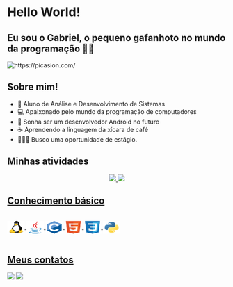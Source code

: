 # Hello World! 
## Eu sou o Gabriel, o pequeno gafanhoto no mundo da programação 🖖🤓
<img src="https://i.picasion.com/pic91/8f6b98d53e27f779909cdb9b626b5f0a.gif" width="200" height="200" border="0" alt="https://picasion.com/"/></a><br/>

## Sobre mim!
- 🔭 Aluno de Análise e Desenvolvimento de Sistemas 
- 💻 Apaixonado pelo mundo da programação de computadores
- 🤖 Sonha ser um desenvolvedor Android no futuro
- ☕ Aprendendo a linguagem da xícara de café
- 👨🏻‍💼 Busco uma oportunidade de estágio.   


## Minhas atividades
<div align="center">
  <a href="https://github.com/gabrielviticov">
  <img height="180em" src="https://github-readme-stats.vercel.app/api?username=gabrielviticov&show_icons=true&theme=tokyonight&include_all_commits=true&count_private=true"/>
  <img height="180em" src="https://github-readme-stats.vercel.app/api/top-langs/?username=gabrielviticov&layout=compact&langs_count=7&theme=dracula"/>
</div>
  
<h2>Conhecimento básico</h2>
  <div style="display: inline_block"><br>
  <img align="center" alt="Gabriel Linux" height="30" width="40" src="https://github.com/devicons/devicon/blob/master/icons/linux/linux-original.svg">
  <img align="center" alt="Gabriel Java" height="30" width="40" src="https://github.com/devicons/devicon/blob/master/icons/java/java-original.svg">
  <img align="center" alt="Gabriel C" height="30" width="40" src="https://github.com/devicons/devicon/blob/master/icons/c/c-original.svg">
  <img align="center" alt="Gabriel HTML" height="30" width="40" src="https://raw.githubusercontent.com/devicons/devicon/master/icons/html5/html5-original.svg">
  <img align="center" alt="Gabriel CSS" height="30" width="40" src="https://raw.githubusercontent.com/devicons/devicon/master/icons/css3/css3-original.svg">
  <img align="center" alt="Gabriel Python" height="30" width="40" src="https://raw.githubusercontent.com/devicons/devicon/master/icons/python/python-original.svg">
</div>
  
<br>
<div>  
  <h2>Meus contatos</h2>
  </div>  
<div> 

  <a href = "mailto:gabrielviticov.ctt@gmail.com"><img src="https://img.shields.io/badge/-Gmail-%23333?style=for-the-badge&logo=gmail&logoColor=white" target="_blank"></a>
  <a href="https://www.linkedin.com/in/gabriel-viticov-plata-de-souza-7381b8211/" target="_blank"><img src="https://img.shields.io/badge/-LinkedIn-%230077B5?style=for-the-badge&logo=linkedin&logoColor=white" target="_blank"></a> 
                                                                                                                                          
